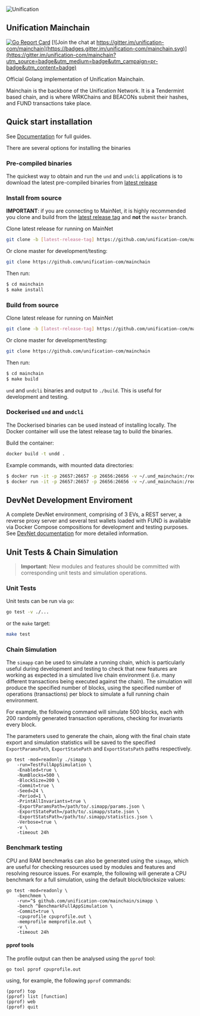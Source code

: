 ![Unification](https://raw.githubusercontent.com/unification-com/mainchain/master/unification_logoblack.png "Unification")

## Unification Mainchain

[![Go Report Card](https://goreportcard.com/badge/github.com/unification-com/mainchain)](https://goreportcard.com/report/github.com/unification-com/mainchain)
[![Join the chat at https://gitter.im/unification-com/mainchain](https://badges.gitter.im/unification-com/mainchain.svg)](https://gitter.im/unification-com/mainchain?utm_source=badge&utm_medium=badge&utm_campaign=pr-badge&utm_content=badge)

Official Golang implementation of Unification Mainchain.

Mainchain is the backbone of the Unification Network. It is a Tendermint based chain, and is where WRKChains and BEACONs submit their hashes, and FUND transactions take place.

## Quick start installation

See [Documentation](https://docs.unification.io) for full guides.

There are several options for installing the binaries

### Pre-compiled binaries

The quickest way to obtain and run the `und` and `undcli` applications is to download
the latest pre-compiled binaries from [latest release](https://github.com/unification-com/mainchain/releases)

### Install from source

**IMPORTANT**: if you are connecting to MainNet, it is highly recommended you clone and 
build from the [latest release tag](https://github.com/unification-com/mainchain/releases/latest) and **not** the `master` branch.

Clone latest release for running on MainNet

```bash
git clone -b [latest-release-tag] https://github.com/unification-com/mainchain
```

Or clone master for development/testing:

```bash
git clone https://github.com/unification-com/mainchain
```

Then run:

```bash
$ cd mainchain
$ make install
```

### Build from source

Clone latest release for running on MainNet

```bash
git clone -b [latest-release-tag] https://github.com/unification-com/mainchain
```

Or clone master for development/testing:

```bash
git clone https://github.com/unification-com/mainchain
```

Then run:

```bash
$ cd mainchain
$ make build
```

`und` and `undcli` binaries and output to `./build`. This is useful for development and testing.

### Dockerised `und` and `undcli`

The Dockerised binaries can be used instead of installing locally. The Docker container will use the latest release tag to build the binaries.

Build the container:

```bash
docker build -t undd .
```

Example commands, with mounted data directories:

```bash
$ docker run -it -p 26657:26657 -p 26656:26656 -v ~/.und_mainchain:/root/.und_mainchain -v ~/.und_cli:/root/.und_cli undd und init [node_name]
$ docker run -it -p 26657:26657 -p 26656:26656 -v ~/.und_mainchain:/root/.und_mainchain -v ~/.und_cli:/root/.und_cli undd und start
```

## DevNet Development Enviroment

A complete DevNet environment, comprising of 3 EVs, a REST server, a reverse proxy server and several test wallets loaded with FUND is available via Docker Compose compositions  for development and testing purposes. See [DevNet documentation](docs/local-devnet.md) for more detailed information.

## Unit Tests & Chain Simulation

>**Important**: New modules and features should be committed with corresponding unit tests and simulation operations.

### Unit Tests

Unit tests can be run via `go`:

```bash
go test -v ./...
```

or the `make` target:

```bash
make test
```

### Chain Simulation

The `simapp` can be used to simulate a running chain, which is particularly useful during development and testing to check that new features are working as expected in a simulated live chain environment (i.e. many different transactions being executed against the chain). The simulation will produce the specified number of blocks, using the specified number of operations (transactions) per block to simulate a full running chain environment.

For example, the following command will simulate 500 blocks, each with 200 randomly generated transaction operations, checking for invariants every block.

The parameters used to generate the chain, along with the final chain state export and simulation statistics will be saved to the specified `ExportParamsPath`, `ExportStatePath` and `ExportStatsPath` paths respectively.

```
go test -mod=readonly ./simapp \
    -run=TestFullAppSimulation \
    -Enabled=true \
    -NumBlocks=500 \
    -BlockSize=200 \
    -Commit=true \
    -Seed=24 \
    -Period=1 \
    -PrintAllInvariants=true \
    -ExportParamsPath=/path/to/.simapp/params.json \
    -ExportStatePath=/path/to/.simapp/state.json \
    -ExportStatsPath=/path/to/.simapp/statistics.json \
    -Verbose=true \
    -v \
    -timeout 24h
```

### Benchmark testing

CPU and RAM benchmarks can also be generated using the `simapp`, which are useful for checking resources used by modules and features and resolving resource issues. For example, the following will generate a CPU benchmark for a full simulation, using the default block/blocksize values:

```
go test -mod=readonly \
    -benchmem \
    -run=^$ github.com/unification-com/mainchain/simapp \
    -bench ^BenchmarkFullAppSimulation \
    -Commit=true \
    -cpuprofile cpuprofile.out \
    -memprofile memprofile.out \
    -v \
    -timeout 24h
```

#### pprof tools

The profile output can then be analysed using the `pprof` tool:

```
go tool pprof cpuprofile.out
```

using, for example, the following `pprof` commands:

```
(pprof) top
(pprof) list [function]
(pprof) web
(pprof) quit
```
